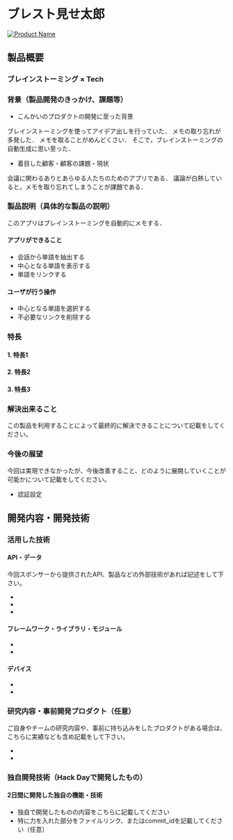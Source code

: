# ブレスト見せ太郎

[![Product Name](image.png)](https://www.youtube.com/watch?v=G5rULR53uMk)

## 製品概要
### ブレインストーミング × Tech

### 背景（製品開発のきっかけ、課題等）
- こんかいのプロダクトの開発に至った背景

ブレインストーミングを使ってアイデア出しを行っていた．
メモの取り忘れが多発した．
メモを取ることがめんどくさい．
そこで，ブレインストーミングの自動生成に思い至った．

- 着目した顧客・顧客の課題・現状

会議に関わるありとあらゆる人たちのためのアプリである．
議論が白熱していると，メモを取り忘れてしまうことが課題である．


### 製品説明（具体的な製品の説明）
このアプリはブレインストーミングを自動的にメモする．

#### アプリができること
- 会話から単語を抽出する
- 中心となる単語を表示する
- 単語をリンクする

#### ユーザが行う操作
- 中心となる単語を選択する
- 不必要なリンクを削除する

### 特長

#### 1. 特長1

#### 2. 特長2

#### 3. 特長3

### 解決出来ること
この製品を利用することによって最終的に解決できることについて記載をしてください。

### 今後の展望
今回は実現できなかったが、今後改善すること、どのように展開していくことが可能かについて記載をしてください。
- 認証設定


## 開発内容・開発技術
### 活用した技術
#### API・データ
今回スポンサーから提供されたAPI、製品などの外部技術があれば記述をして下さい。

* 
* 
* 

#### フレームワーク・ライブラリ・モジュール
* 
* 

#### デバイス
* 
* 

### 研究内容・事前開発プロダクト（任意）
ご自身やチームの研究内容や、事前に持ち込みをしたプロダクトがある場合は、こちらに実績なども含め記載をして下さい。

* 
* 


### 独自開発技術（Hack Dayで開発したもの）
#### 2日間に開発した独自の機能・技術
* 独自で開発したものの内容をこちらに記載してください
* 特に力を入れた部分をファイルリンク、またはcommit_idを記載してください（任意）
